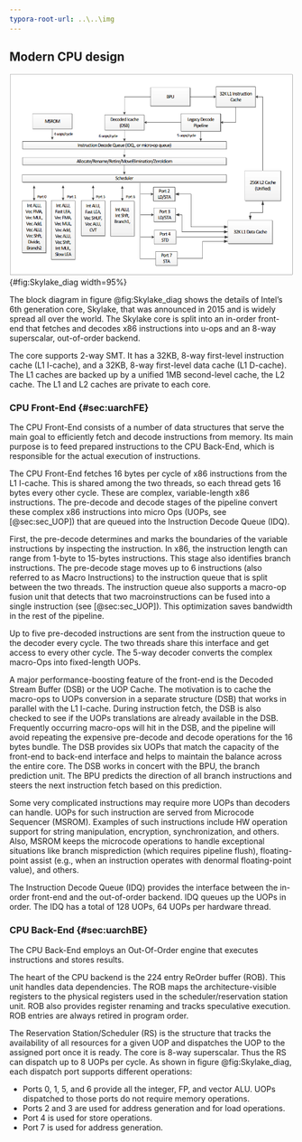 ```yaml
---
typora-root-url: ..\..\img
---
```


## Modern CPU design

![Block diagram of a CPU Core in the Intel Skylake Microarchitecture. *© Image from [@IntelOptimizationManual].*](../../img/uarch/skylake_block_diagram_v2.png){#fig:Skylake_diag width=95%}

The block diagram in figure @fig:Skylake_diag shows the details of Intel’s 6th generation core, Skylake, that was announced in 2015 and is widely spread all over the world. The Skylake core is split into an in-order front-end that fetches and decodes x86 instructions into u-ops and an 8-way superscalar, out-of-order backend. 

The core supports 2-way SMT. It has a 32KB, 8-way first-level instruction cache (L1 I-cache), and a 32KB, 8-way first-level data cache (L1 D-cache). The L1 caches are backed up by a unified 1MB second-level cache, the L2 cache. The L1 and L2 caches are private to each core.

### CPU Front-End {#sec:uarchFE}

The CPU Front-End consists of a number of data structures that serve the main goal to efficiently fetch and decode instructions from memory. Its main purpose is to feed prepared instructions to the CPU Back-End, which is responsible for the actual execution of instructions.

The CPU Front-End fetches 16 bytes per cycle of x86 instructions from the L1 I-cache. This is shared among the two threads, so each thread gets 16 bytes every other cycle. These are complex, variable-length x86 instructions. The pre-decode and decode stages of the pipeline convert these complex x86 instructions into micro Ops (UOPs, see [@sec:sec_UOP]) that are queued into the Instruction Decode Queue (IDQ). 

First, the pre-decode determines and marks the boundaries of the variable instructions by inspecting the instruction. In x86, the instruction length can range from 1-byte to 15-bytes instructions. This stage also identifies branch instructions. The pre-decode stage moves up to 6 instructions (also referred to as Macro Instructions) to the instruction queue that is split between the two threads. The instruction queue also supports a macro-op fusion unit that detects that two macroinstructions can be fused into a single instruction (see [@sec:sec_UOP]). This optimization saves bandwidth in the rest of the pipeline.

Up to five pre-decoded instructions are sent from the instruction queue to the decoder every cycle. The two threads share this interface and get access to every other cycle. The 5-way decoder converts the complex macro-Ops into fixed-length UOPs.

A major performance-boosting feature of the front-end is the Decoded Stream Buffer (DSB) or the UOP Cache. The motivation is to cache the macro-ops to UOPs conversion in a separate structure (DSB) that works in parallel with the L1 I-cache. During instruction fetch, the DSB is also checked to see if the UOPs translations are already available in the DSB. Frequently occurring macro-ops will hit in the DSB, and the pipeline will avoid repeating the expensive pre-decode and decode operations for the 16 bytes bundle. The DSB provides six UOPs that match the capacity of the front-end to back-end interface and helps to maintain the balance across the entire core. The DSB works in concert with the BPU, the branch prediction unit. The BPU predicts the direction of all branch instructions and steers the next instruction fetch based on this prediction.

Some very complicated instructions may require more UOPs than decoders can handle. UOPs for such instruction are served from Microcode Sequencer (MSROM). Examples of such instructions include HW operation support for string manipulation, encryption, synchronization, and others. Also, MSROM keeps the microcode operations to handle exceptional situations like branch misprediction (which requires pipeline flush), floating-point assist (e.g., when an instruction operates with denormal floating-point value), and others.

The Instruction Decode Queue (IDQ) provides the interface between the in-order front-end and the out-of-order backend. IDQ queues up the UOPs in order. The IDQ has a total of 128 UOPs, 64 UOPs per hardware thread. 

### CPU Back-End {#sec:uarchBE}

The CPU Back-End employs an Out-Of-Order engine that executes instructions and stores results.

The heart of the CPU backend is the 224 entry ReOrder buffer (ROB). This unit handles data dependencies. The ROB maps the architecture-visible registers to the physical registers used in the scheduler/reservation station unit. ROB also provides register renaming and tracks speculative execution. ROB entries are always retired in program order.

The Reservation Station/Scheduler (RS) is the structure that tracks the availability of all resources for a given UOP and dispatches the UOP to the assigned port once it is ready. The core is 8-way superscalar. Thus the RS can dispatch up to 8 UOPs per cycle. As shown in figure @fig:Skylake_diag, each dispatch port supports different operations:

* Ports 0, 1, 5, and 6 provide all the integer, FP, and vector ALU. UOPs dispatched to those ports do not require memory operations.
* Ports 2 and 3 are used for address generation and for load operations.
* Port 4 is used for store operations.
* Port 7 is used for address generation.
